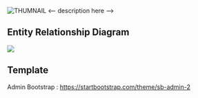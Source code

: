 ![THUMNAIL ](https://github.com/syauqqii/SMART_STOCK_PREDICTION_V2/blob/master/Tambahan/smartstockpredictions.png)
<-- description here -->

## Entity Relationship Diagram
<img src="https://github.com/syauqqii/SMART_STOCK_PREDICTION_V2/blob/master/Tambahan/Screenshot%20(973).png">

## Template
Admin Bootstrap : https://startbootstrap.com/theme/sb-admin-2
